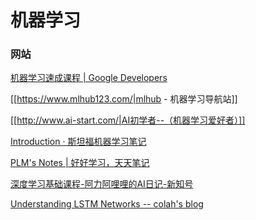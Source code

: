 # 机器学习


### 网站

[机器学习速成课程 | Google Developers](https://developers.google.com/machine-learning/crash-course?hl=zh_cn)

[[https://www.mlhub123.com/|mlhub - 机器学习导航站]]

[[http://www.ai-start.com/|AI初学者--（机器学习爱好者）]]

[Introduction · 斯坦福机器学习笔记](https://yoyoyohamapi.gitbooks.io/mit-ml/content/)

[PLM's Notes | 好好学习，天天笔记](https://plmsmile.github.io/)

[深度学习基础课程-阿力阿哩哩的AI日记-新知号](https://www.shangyexinzhi.com/article/details/id-273375/)

[Understanding LSTM Networks -- colah's blog](https://colah.github.io/posts/2015-08-Understanding-LSTMs/)